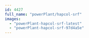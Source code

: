 ```yaml
---
id: 4427
full_name: "powerPlant/hapcol-srf"
images: 
  - "powerPlant-hapcol-srf-latest"
  - "powerPlant-hapcol-srf-97d4a5e"
---
```

